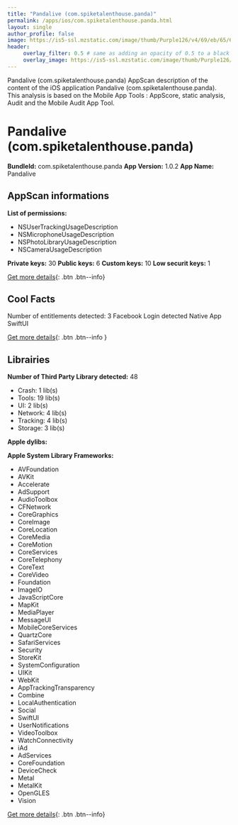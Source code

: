 ```yaml
---
title: "Pandalive (com.spiketalenthouse.panda)"
permalink: /apps/ios/com.spiketalenthouse.panda.html
layout: single
author_profile: false
image: https://is5-ssl.mzstatic.com/image/thumb/Purple126/v4/69/eb/65/69eb6591-0a17-99dc-1935-27270b896f2e/AppIcon-1x_U007emarketing-0-7-0-85-220.png/512x512bb.jpg
header: 
     overlay_filter: 0.5 # same as adding an opacity of 0.5 to a black background
     overlay_image: https://is5-ssl.mzstatic.com/image/thumb/Purple126/v4/69/eb/65/69eb6591-0a17-99dc-1935-27270b896f2e/AppIcon-1x_U007emarketing-0-7-0-85-220.png/512x512bb.jpg
---
```

Pandalive (com.spiketalenthouse.panda) AppScan description of the content of the iOS application Pandalive (com.spiketalenthouse.panda). This analysis is based on the Mobile App Tools : AppScore, static analysis, Audit and the Mobile Audit App Tool.

# Pandalive (com.spiketalenthouse.panda)

**BundleId:** com.spiketalenthouse.panda
**App Version:** 1.0.2
**App Name:** Pandalive


## AppScan informations 

**List of permissions:** 
- NSUserTrackingUsageDescription
- NSMicrophoneUsageDescription
- NSPhotoLibraryUsageDescription
- NSCameraUsageDescription
  
  
**Private keys:** 30
**Public keys:** 6
**Custom keys:** 10
**Low securit keys:** 1
  
[Get more details](/pricing.html){: .btn .btn--info}

## Cool Facts

Number of entitlements detected: 3
Facebook Login detected
Native App
SwiftUI
  
[Get more details](/pricing.html){: .btn .btn--info }

## Librairies 
**Number of Third Party Library detected:** 48
- Crash: 1 lib(s)
- Tools: 19 lib(s)
- UI: 2 lib(s)
- Network: 4 lib(s)
- Tracking: 4 lib(s)
- Storage: 3 lib(s)


**Apple dylibs:**


**Apple System Library Frameworks:**
- AVFoundation
- AVKit
- Accelerate
- AdSupport
- AudioToolbox
- CFNetwork
- CoreGraphics
- CoreImage
- CoreLocation
- CoreMedia
- CoreMotion
- CoreServices
- CoreTelephony
- CoreText
- CoreVideo
- Foundation
- ImageIO
- JavaScriptCore
- MapKit
- MediaPlayer
- MessageUI
- MobileCoreServices
- QuartzCore
- SafariServices
- Security
- StoreKit
- SystemConfiguration
- UIKit
- WebKit
- AppTrackingTransparency
- Combine
- LocalAuthentication
- Social
- SwiftUI
- UserNotifications
- VideoToolbox
- WatchConnectivity
- iAd
- AdServices
- CoreFoundation
- DeviceCheck
- Metal
- MetalKit
- OpenGLES
- Vision


  
[Get more details](/pricing.html){: .btn .btn--info}

